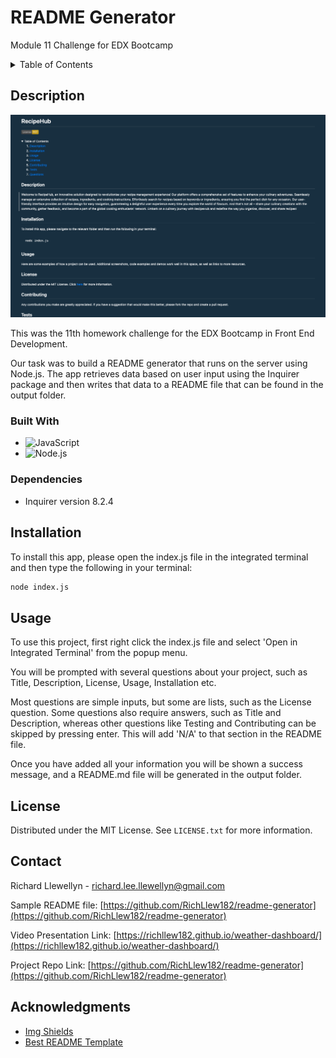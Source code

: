# README Generator
Module 11 Challenge for EDX Bootcamp

<!-- TABLE OF CONTENTS -->
<details>
  <summary>Table of Contents</summary>
  <ol>
    <li>
      <a href="#description">Description</a>
      <ul>
        <li><a href="#built-with">Built With</a></li>
        <li><a href="#dependencies">Dependencies</a></li>
      </ul>
    </li>
    <li>
        <a href="#installation">Installation</a>
    </li>
    <li><a href="#usage">Usage</a></li>
    <li><a href="#license">License</a></li>
    <li><a href="#contact">Contact</a></li>
    <li><a href="#acknowledgments">Acknowledgments</a></li>
  </ol>
</details>



<!-- ABOUT THE PROJECT -->
## Description

<a href="https://github.com/RichLlew182/readme-generator">
    <img src="./images/README-generator-screenshot.png" alt="Richard Llewellyn README Generator Screenshot">
  </a>

<br>
 <p>This was the 11th homework challenge for the EDX Bootcamp in Front End Development.</p> 

   <p>Our task was to build a README generator that runs on the server using Node.js. The app retrieves data based on user input using the Inquirer package and then writes that data to a README file that can be found in the output folder.
</p> 




### Built With


* ![JavaScript](https://img.shields.io/badge/JavaScript-323330?style=for-the-badge&logo=javascript&logoColor=F7DF1E)
* ![Node.js](https://img.shields.io/badge/Node.js-43853D?style=for-the-badge&logo=node.js&logoColor=white)

### Dependencies


* Inquirer version 8.2.4



## Installation

  To install this app, please open the index.js file in the integrated terminal and then type the following in your terminal:
~~~sh
node index.js
~~~

<!-- USAGE EXAMPLES -->
## Usage


To use this project, first right click the index.js file and select 'Open in Integrated Terminal' from the popup menu. 

You will be prompted with several questions about your project, such as Title, Description, License, Usage, Installation etc.

Most questions are simple inputs, but some are lists, such as the License question. Some questions also require answers, such as Title and Description, whereas other questions like Testing and Contributing can be skipped by pressing enter. This will add 'N/A' to that section in the README file. 

Once you have added all your information you will be shown a success message, and a README.md file will be generated in the output folder.





<!-- LICENSE -->
## License

Distributed under the MIT License. See `LICENSE.txt` for more information.





<!-- CONTACT -->
## Contact

Richard Llewellyn - richard.lee.llewellyn@gmail.com 

Sample README file: [https://github.com/RichLlew182/readme-generator](https://github.com/RichLlew182/readme-generator)

Video Presentation Link: [https://richllew182.github.io/weather-dashboard/](https://richllew182.github.io/weather-dashboard/)

Project Repo Link: [https://github.com/RichLlew182/readme-generator](https://github.com/RichLlew182/readme-generator)



<!-- ACKNOWLEDGMENTS -->
## Acknowledgments

* [Img Shields](https://shields.io)
* [Best README Template](https://github.com/othneildrew/Best-README-Template)
